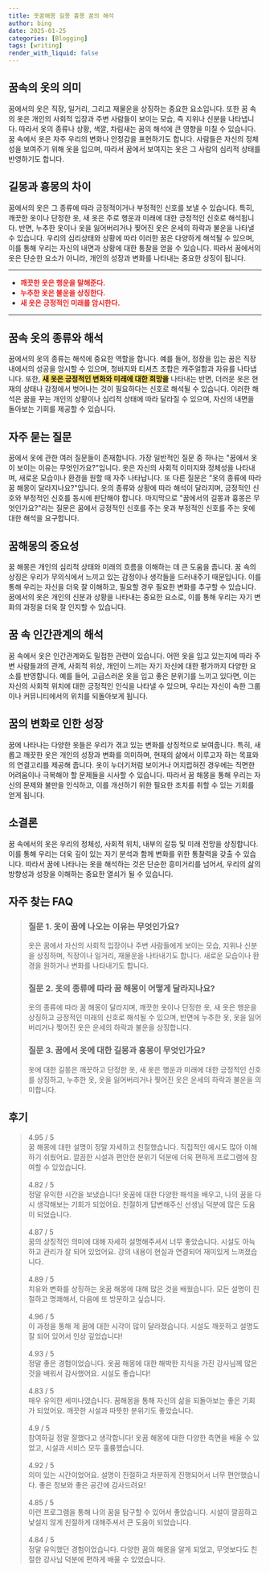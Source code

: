 ```yaml
---
title: 옷꿈해몽 길몽 흉몽 꿈의 해석
author: bing
date: 2025-01-25
categories: [Blogging]
tags: [writing]
render_with_liquid: false
---
```



<h2 id='꿈속의 옷의 의미'>꿈속의 옷의 의미</h2>

<p>꿈에서의 옷은 직장, 일거리, 그리고 재물운을 상징하는 중요한 요소입니다. 또한 꿈 속의 옷은 개인의 사회적 입장과 주변 사람들이 보이는 모습, 즉 지위나 신분을 나타냅니다. 따라서 옷의 종류나 상황, 색깔, 차림새는 꿈의 해석에 큰 영향을 미칠 수 있습니다. 꿈 속에서 옷은 자주 우리의 변화나 안정감을 표현하기도 합니다. 사람들은 자신의 정체성을 보여주기 위해 옷을 입으며, 따라서 꿈에서 보여지는 옷은 그 사람의 심리적 상태를 반영하기도 합니다.</p>

<h2 id='길몽과 흉몽의 차이'>길몽과 흉몽의 차이</h2>

<p>꿈에서의 옷은 그 종류에 따라 긍정적이거나 부정적인 신호를 보낼 수 있습니다. 특히, 깨끗한 옷이나 단정한 옷, 새 옷은 주로 행운과 미래에 대한 긍정적인 신호로 해석됩니다. 반면, 누추한 옷이나 옷을 잃어버리거나 찢어진 옷은 운세의 하락과 불운을 나타낼 수 있습니다. 우리의 심리상태와 상황에 따라 이러한 꿈은 다양하게 해석될 수 있으며, 이를 통해 우리는 자신의 내면과 상황에 대한 통찰을 얻을 수 있습니다. 따라서 꿈에서의 옷은 단순한 요소가 아니라, 개인의 성장과 변화를 나타내는 중요한 상징이 됩니다.</p>

<hr />

<ul>
    <li><b><span style="color: #ee2323;">깨끗한 옷은 행운을 말해준다.</span></b></li>
    <li><b><span style="color: #ee2323;">누추한 옷은 불운을 상징한다.</span></b></li>
    <li><b><span style="color: #ee2323;">새 옷은 긍정적인 미래를 암시한다.</span></b></li>
</ul>

<hr />

<h2 id='꿈속 옷의 종류와 해석'>꿈속 옷의 종류와 해석</h2>

<p>꿈에서의 옷의 종류는 해석에 중요한 역할을 합니다. 예를 들어, 정장을 입는 꿈은 직장 내에서의 성공을 암시할 수 있으며, 청바지와 티셔츠 조합은 캐주얼함과 자유를 나타냅니다. 또한, <b><span style="background-color: #ffe066;">새 옷은 긍정적인 변화와 미래에 대한 희망을</span></b> 나타내는 반면, 더러운 옷은 현재의 상태나 감정에서 벗어나는 것이 필요하다는 신호로 해석될 수 있습니다. 이러한 해석은 꿈을 꾸는 개인의 상황이나 심리적 상태에 따라 달라질 수 있으며, 자신의 내면을 돌아보는 기회를 제공할 수 있습니다.</p>

<h2 id='자주 묻는 질문'>자주 묻는 질문</h2>

<p>꿈에서 옷에 관한 여러 질문들이 존재합니다. 가장 일반적인 질문 중 하나는 "꿈에서 옷이 보이는 이유는 무엇인가요?"입니다. 옷은 자신의 사회적 이미지와 정체성을 나타내며, 새로운 모습이나 환경을 원할 때 자주 나타납니다. 또 다른 질문은 "옷의 종류에 따라 꿈 해몽이 달라지나요?"입니다. 옷의 종류와 상황에 따라 해석이 달라지며, 긍정적인 신호와 부정적인 신호를 동시에 판단해야 합니다. 마지막으로 "꿈에서의 길몽과 흉몽은 무엇인가요?"라는 질문은 꿈에서 긍정적인 신호를 주는 옷과 부정적인 신호를 주는 옷에 대한 해석을 요구합니다.</p>

<h2 id='꿈해몽의 중요성'>꿈해몽의 중요성</h2>

<p>꿈 해몽은 개인의 심리적 상태와 미래의 흐름을 이해하는 데 큰 도움을 줍니다. 꿈 속의 상징은 우리가 무의식에서 느끼고 있는 감정이나 생각들을 드러내주기 때문입니다. 이를 통해 우리는 자신을 더욱 잘 이해하고, 필요할 경우 필요한 변화를 추구할 수 있습니다. 꿈에서의 옷은 개인의 신분과 상황을 나타내는 중요한 요소로, 이를 통해 우리는 자기 변화의 과정을 더욱 잘 인지할 수 있습니다.</p>

<h2 id='꿈 속 인간관계의 해석'>꿈 속 인간관계의 해석</h2>

<p>꿈 속에서 옷은 인간관계와도 밀접한 관련이 있습니다. 어떤 옷을 입고 있는지에 따라 주변 사람들과의 관계, 사회적 위상, 개인이 느끼는 자기 자신에 대한 평가까지 다양한 요소를 반영합니다. 예를 들어, 고급스러운 옷을 입고 좋은 분위기를 느끼고 있다면, 이는 자신의 사회적 위치에 대한 긍정적인 인식을 나타낼 수 있으며, 우리는 자신이 속한 그룹이나 커뮤니티에서의 위치를 되돌아보게 됩니다.</p>

<h2 id='꿈의 변화로 인한 성장'>꿈의 변화로 인한 성장</h2>

<p>꿈에 나타나는 다양한 옷들은 우리가 겪고 있는 변화를 상징적으로 보여줍니다. 특히, 새롭고 깨끗한 옷은 개인의 성장과 변화를 의미하며, 현재의 삶에서 이루고자 하는 목표와의 연결고리를 제공해 줍니다. 옷이 누더기처럼 보이거나 어지럽혀진 경우에는 직면한 어려움이나 극복해야 할 문제들을 시사할 수 있습니다. 따라서 꿈 해몽을 통해 우리는 자신의 문제와 불만을 인식하고, 이를 개선하기 위한 필요한 조치를 취할 수 있는 기회를 얻게 됩니다.</p>

<h2 id='소결론'>소결론</h2>

<p>꿈 속에서의 옷은 우리의 정체성, 사회적 위치, 내부의 갈등 및 미래 전망을 상징합니다. 이를 통해 우리는 더욱 깊이 있는 자기 분석과 함께 변화를 위한 통찰력을 갖출 수 있습니다. 따라서 꿈에 나타나는 옷을 해석하는 것은 단순한 흥미거리를 넘어서, 우리의 삶의 방향성과 성장을 이해하는 중요한 열쇠가 될 수 있습니다.</p>


<h2 id='자주_찾는_FAQ'>자주 찾는 FAQ</h2>
<div itemscope="" itemtype="https://schema.org/FAQPage"> 
<blockquote> 
<div itemscope="" itemprop="mainEntity" itemtype="https://schema.org/Question"> 
<h3 itemprop="name">질문 1. 옷이 꿈에 나오는 이유는 무엇인가요?</h3> 
<div itemscope="" itemprop="acceptedAnswer" itemtype="https://schema.org/Answer"> 
<span itemprop="text"> 
<p>옷은 꿈에서 자신의 사회적 입장이나 주변 사람들에게 보이는 모습, 지위나 신분을 상징하며, 직장이나 일거리, 재물운을 나타내기도 합니다. 새로운 모습이나 환경을 원하거나 변화를 나타내기도 합니다.</p> 
</span> 
</div> 
</div> 
<div itemscope="" itemprop="mainEntity" itemtype="https://schema.org/Question"> 
<h3 itemprop="name">질문 2. 옷의 종류에 따라 꿈 해몽이 어떻게 달라지나요?</h3> 
<div itemscope="" itemprop="acceptedAnswer" itemtype="https://schema.org/Answer"> 
<span itemprop="text"> 
<p>옷의 종류에 따라 꿈 해몽이 달라지며, 깨끗한 옷이나 단정한 옷, 새 옷은 행운을 상징하고 긍정적인 미래의 신호로 해석될 수 있으며, 반면에 누추한 옷, 옷을 잃어버리거나 찢어진 옷은 운세의 하락과 불운을 상징합니다.</p> 
</span> 
</div> 
</div> 
<div itemscope="" itemprop="mainEntity" itemtype="https://schema.org/Question"> 
<h3 itemprop="name">질문 3. 꿈에서 옷에 대한 길몽과 흉몽이 무엇인가요?</h3> 
<div itemscope="" itemprop="acceptedAnswer" itemtype="https://schema.org/Answer"> 
<span itemprop="text"> 
<p>옷에 대한 길몽은 깨끗하고 단정한 옷, 새 옷은 행운과 미래에 대한 긍정적인 신호를 상징하고, 누추한 옷, 옷을 잃어버리거나 찢어진 옷은 운세의 하락과 불운을 의미합니다.</p> 
</span> 
</div> 
</div> 
</blockquote> 
</div>
<h2 id='후기'>후기</h2>
<div itemscope itemtype="https://schema.org/Product">
  <blockquote>
  <div itemprop="review" itemscope itemtype="https://schema.org/Review">
      <div itemprop="reviewRating" itemscope itemtype="https://schema.org/Rating"> <span itemprop="ratingValue">4.95</span> / <span itemprop="bestRating">5</span> </div>
      <span itemprop="reviewBody">꿈 해몽에 대한 설명이 정말 자세하고 친절했습니다. 직접적인 예시도 많아 이해하기 쉬웠어요. 깔끔한 시설과 편안한 분위기 덕분에 더욱 편하게 프로그램에 참여할 수 있었습니다.</span>
  </div>
  <br>
  <div itemprop="review" itemscope itemtype="https://schema.org/Review">
      <div itemprop="reviewRating" itemscope itemtype="https://schema.org/Rating"> <span itemprop="ratingValue">4.82</span> / <span itemprop="bestRating">5</span> </div>
      <span itemprop="reviewBody">정말 유익한 시간을 보냈습니다! 옷꿈에 대한 다양한 해석을 배우고, 나의 꿈을 다시 생각해보는 기회가 되었어요. 친절하게 답변해주신 선생님 덕분에 많은 도움이 되었습니다.</span>
  </div>
  <br>
  <div itemprop="review" itemscope itemtype="https://schema.org/Review">
      <div itemprop="reviewRating" itemscope itemtype="https://schema.org/Rating"> <span itemprop="ratingValue">4.87</span> / <span itemprop="bestRating">5</span> </div>
      <span itemprop="reviewBody">꿈의 상징적인 의미에 대해 자세히 설명해주셔서 너무 좋았습니다. 시설도 아늑하고 관리가 잘 되어 있었어요. 강의 내용이 현실과 연결되어 재미있게 느껴졌습니다.</span>
  </div>
  <br>
  <div itemprop="review" itemscope itemtype="https://schema.org/Review">
      <div itemprop="reviewRating" itemscope itemtype="https://schema.org/Rating"> <span itemprop="ratingValue">4.89</span> / <span itemprop="bestRating">5</span> </div>
      <span itemprop="reviewBody">치유와 변화를 상징하는 옷꿈 해몽에 대해 많은 것을 배웠습니다. 모든 설명이 친절하고 명쾌해서, 다음에 또 방문하고 싶습니다.</span>
  </div>
  <br>
  <div itemprop="review" itemscope itemtype="https://schema.org/Review">
      <div itemprop="reviewRating" itemscope itemtype="https://schema.org/Rating"> <span itemprop="ratingValue">4.96</span> / <span itemprop="bestRating">5</span> </div>
      <span itemprop="reviewBody">이 과정을 통해 제 꿈에 대한 시각이 많이 달라졌습니다. 시설도 깨끗하고 설명도 잘 되어 있어서 인상 깊었습니다!</span>
  </div>
  <br>
  <div itemprop="review" itemscope itemtype="https://schema.org/Review">
      <div itemprop="reviewRating" itemscope itemtype="https://schema.org/Rating"> <span itemprop="ratingValue">4.93</span> / <span itemprop="bestRating">5</span> </div>
      <span itemprop="reviewBody">정말 좋은 경험이었습니다. 옷꿈 해몽에 대한 해박한 지식을 가진 강사님께 많은 것을 배워서 감사했어요. 시설도 좋습니다!</span>
  </div>
  <br>
  <div itemprop="review" itemscope itemtype="https://schema.org/Review">
      <div itemprop="reviewRating" itemscope itemtype="https://schema.org/Rating"> <span itemprop="ratingValue">4.83</span> / <span itemprop="bestRating">5</span> </div>
      <span itemprop="reviewBody">매우 유익한 세미나였습니다. 꿈해몽을 통해 자신의 삶을 되돌아보는 좋은 기회가 되었어요. 깨끗한 시설과 따뜻한 분위기도 좋았습니다.</span>
  </div>
  <br>
  <div itemprop="review" itemscope itemtype="https://schema.org/Review">
      <div itemprop="reviewRating" itemscope itemtype="https://schema.org/Rating"> <span itemprop="ratingValue">4.9</span> / <span itemprop="bestRating">5</span> </div>
      <span itemprop="reviewBody">참여하길 정말 잘했다고 생각합니다! 옷꿈 해몽에 대한 다양한 측면을 배울 수 있었고, 시설과 서비스 모두 훌륭했습니다.</span>
  </div>
  <br>
  <div itemprop="review" itemscope itemtype="https://schema.org/Review">
      <div itemprop="reviewRating" itemscope itemtype="https://schema.org/Rating"> <span itemprop="ratingValue">4.92</span> / <span itemprop="bestRating">5</span> </div>
      <span itemprop="reviewBody">의미 있는 시간이었어요. 설명이 친절하고 차분하게 진행되어서 너무 편안했습니다. 좋은 정보와 좋은 공간에 감사드려요!</span>
  </div>
  <br>
  <div itemprop="review" itemscope itemtype="https://schema.org/Review">
      <div itemprop="reviewRating" itemscope itemtype="https://schema.org/Rating"> <span itemprop="ratingValue">4.85</span> / <span itemprop="bestRating">5</span> </div>
      <span itemprop="reviewBody">이런 프로그램을 통해 나의 꿈을 탐구할 수 있어서 좋았습니다. 시설이 깔끔하고 낯설지 않게 친절하게 대해주셔서 큰 도움이 되었습니다.</span>
  </div>
  <br>
  <div itemprop="review" itemscope itemtype="https://schema.org/Review">
      <div itemprop="reviewRating" itemscope itemtype="https://schema.org/Rating"> <span itemprop="ratingValue">4.84</span> / <span itemprop="bestRating">5</span> </div>
      <span itemprop="reviewBody">정말 유익했던 경험이었습니다. 다양한 꿈의 해몽을 알게 되었고, 무엇보다도 친절한 강사님 덕분에 편하게 배울 수 있었습니다.</span>
  </div>
  </blockquote>
</div>
